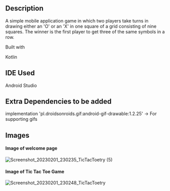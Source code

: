## Description
A simple mobile application game in which two players take turns in drawing either an 'O' or an 'X' in one square of a grid consisting of nine squares. The winner is the first player to get three of the same symbols in a row.

Built with

Kotlin

## IDE Used

Android Studio

## Extra Dependencies to be added

implementation 'pl.droidsonroids.gif:android-gif-drawable:1.2.25' -> For supporting gifs

## Images

#### **Image of welcome page**

![Screenshot_20230201_230235_TicTacToetry (5)](https://user-images.githubusercontent.com/88131508/216263913-7852aed2-d4d1-44b5-9eea-d9a85964f3dc.png)

#### **Image of Tic Tac Toe Game**

![Screenshot_20230201_230248_TicTacToetry](https://user-images.githubusercontent.com/88131508/216264969-f1b7a58d-c5b3-49d6-96ea-c44102dcb091.png)


